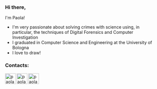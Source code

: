 ### Hi there,
I'm Paola!
- I'm very passionate about solving crimes with science using, in particular, the techniques of Digital Forensics and Computer
Investigation
- I graduated in Computer Science and Engineering at the University of Bologna
- I love to draw!

<!--
**PaolaSmakaj/PaolaSmakaj** is a ✨ _special_ ✨ repository because its `README.md` (this file) appears on your GitHub profile.
-->

### Contacts:
[<img align="left" alt="paolasmakaj | LinkedIn" width="35px" src="https://img.icons8.com/doodle/48/000000/new-post.png" />][email]
[<img align="left" alt="paolasmakaj | LinkedIn" width="35px" src="https://img.icons8.com/doodle/48/000000/facebook-new.png" />][facebook]
[<img align="left" alt="paolasmakaj | LinkedIn" width="35px" src="https://img.icons8.com/doodle/48/000000/linkedin-circled.png" />][linkedin]

[email]:mailto:paola.smakaj@gmail.com
[facebook]: https://www.facebook.com/PaolaSmakaj
[linkedin]: https://www.linkedin.com/in/paolasmakaj/
